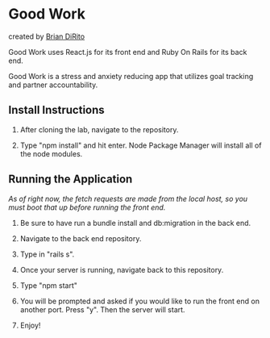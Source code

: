 # Good Work

created by [Brian DiRito](https://github.com/bcdirito)

Good Work uses React.js for its front end and Ruby On Rails for its back end.

Good Work is a stress and anxiety reducing app that utilizes goal tracking and partner accountability.

## Install Instructions

  1. After cloning the lab, navigate to the repository.
  
  2. Type "npm install" and hit enter. Node Package Manager will install all of the node modules.
  
## Running the Application
  *As of right now, the fetch requests are made from the local host, so you must boot that up before running the front end.*
  
  1. Be sure to have run a bundle install and db:migration in the back end.
  
  2. Navigate to the back end repository.
  
  3. Type in "rails s".
  
  4. Once your server is running, navigate back to this repository.
  
  5. Type "npm start"
  
  6. You will be prompted and asked if you would like to run the front end on another port. Press "y". Then the server will start.
  
  7. Enjoy!
